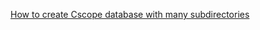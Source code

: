 [How to create Cscope database with many subdirectories](https://sites.google.com/site/powerfulvn/fpg/vi-func/how-to-create-cscope-database-with-many-subdirectories)


